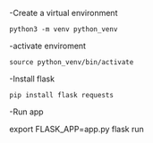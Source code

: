-Create a virtual environment

    python3 -m venv python_venv

-activate enviroment
    
    source python_venv/bin/activate

-Install flask

    pip install flask requests

-Run app

   export FLASK_APP=app.py
   flask run

